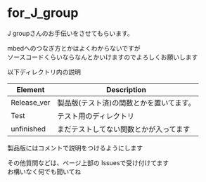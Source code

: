 # for_J_group

J groupさんのお手伝いをさせてもらいます。

mbedへのつなぎ方とかはよくわからないですが  
ソースコードくらいならなんとかいけますのでよろしくお願いします  

以下ディレクトリ内の説明

Element | Description  
--- | ---  
Release_ver | 製品版(テスト済)の関数とかを置いてます。  
Test | テスト用のディレクトリ  
unfinished | まだテストしてない関数とかが入ってます  

製品版にはコメントで説明をつけるようにします

その他質問などは、ページ上部の Issuesで受け付けてます  
お構いなく何でも聞いてね